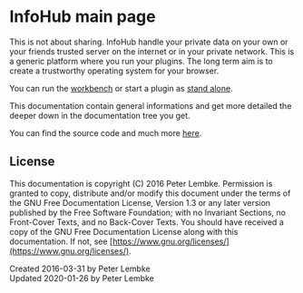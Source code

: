 # InfoHub main page
This is not about sharing. InfoHub handle your private data on your own or your friends trusted server on the internet or in your private network.
This is a generic platform where you run your plugins. The long term aim is to create a trustworthy operating system for your browser.

You can run the [workbench](https://www.infohub.se) or start a plugin as [stand alone](https://demo.infohub.se).

This documentation contain general informations and get more detailed the deeper down in the documentation tree you get.

You can find the source code and much more [here](https://github.com/peterlembke/infohub).

## License
This documentation is copyright (C) 2016 Peter Lembke.
 Permission is granted to copy, distribute and/or modify this document under the terms of the GNU Free Documentation License, Version 1.3 or any later version published by the Free Software Foundation; with no Invariant Sections, no Front-Cover Texts, and no Back-Cover Texts.
You should have received a copy of the GNU Free Documentation License along with this documentation. If not, see [https://www.gnu.org/licenses/](https://www.gnu.org/licenses/).

Created 2016-03-31 by Peter Lembke  
Updated 2020-01-26 by Peter Lembke
